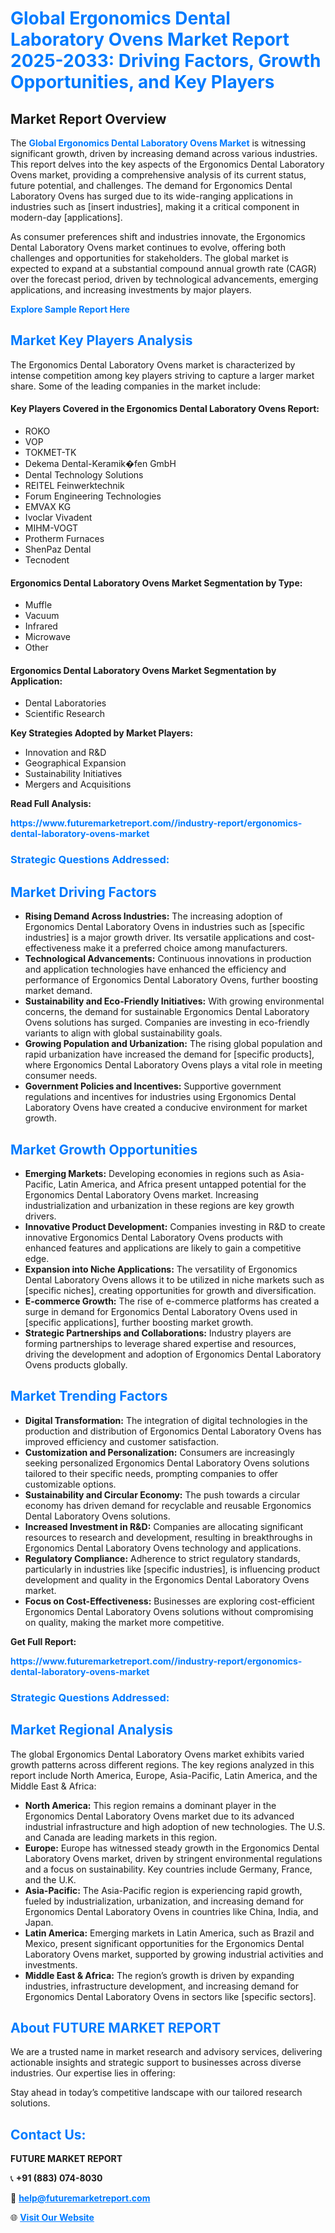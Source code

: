 <h1 style="color: #007BFF;">Global Ergonomics Dental Laboratory Ovens Market Report 2025-2033: Driving Factors, Growth Opportunities, and Key Players</h1>

<section id="overview">
<h2>Market Report Overview</h2>
<p>The <a href="https://www.futuremarketreport.com//industry-report/ergonomics-dental-laboratory-ovens-market" style="color: #007BFF; text-decoration: none;"><strong>Global Ergonomics Dental Laboratory Ovens Market</strong></a> is witnessing significant growth, driven by increasing demand across various industries. This report delves into the key aspects of the Ergonomics Dental Laboratory Ovens market, providing a comprehensive analysis of its current status, future potential, and challenges. The demand for Ergonomics Dental Laboratory Ovens has surged due to its wide-ranging applications in industries such as [insert industries], making it a critical component in modern-day [applications].</p>
<p>As consumer preferences shift and industries innovate, the Ergonomics Dental Laboratory Ovens market continues to evolve, offering both challenges and opportunities for stakeholders. The global market is expected to expand at a substantial compound annual growth rate (CAGR) over the forecast period, driven by technological advancements, emerging applications, and increasing investments by major players.</p>
</section>

<section id="overview">
<p><a href="https://www.futuremarketreport.com//request-sample/reportId=50051" style="color: #007BFF; text-decoration: none;"><strong>Explore Sample Report Here</strong></a></p>
</section>

<section id="key-players">
<h2 style="color: #007BFF;">Market Key Players Analysis</h2>
<p>The Ergonomics Dental Laboratory Ovens market is characterized by intense competition among key players striving to capture a larger market share. Some of the leading companies in the market include:</p>
<h4>Key Players Covered in the Ergonomics Dental Laboratory Ovens Report:</h4>
<ul><li>ROKO</li><li>VOP</li><li>TOKMET-TK</li><li>Dekema Dental-Keramik�fen GmbH</li><li>Dental Technology Solutions</li><li>REITEL Feinwerktechnik</li><li>Forum Engineering Technologies</li><li>EMVAX KG</li><li>Ivoclar Vivadent</li><li>MIHM-VOGT</li><li>Protherm Furnaces</li><li>ShenPaz Dental</li><li>Tecnodent</li></ul>
<h4>Ergonomics Dental Laboratory Ovens Market Segmentation by Type:</h4>
<ul><li>Muffle</li><li>Vacuum</li><li>Infrared</li><li>Microwave</li><li>Other</li></ul>

<h4>Ergonomics Dental Laboratory Ovens Market Segmentation by Application:</h4>
<ul><li>Dental Laboratories</li><li>Scientific Research</li></ul>
<p><strong>Key Strategies Adopted by Market Players:</strong></p>
<ul>
<li>Innovation and R&D</li>
<li>Geographical Expansion</li>
<li>Sustainability Initiatives</li>
<li>Mergers and Acquisitions</li>
</ul>
</section>

<section>
<p><strong>Read Full Analysis: </strong></p><a href="https://www.futuremarketreport.com//industry-report/ergonomics-dental-laboratory-ovens-market" style="color: #007BFF; text-decoration: none;"><strong>https://www.futuremarketreport.com//industry-report/ergonomics-dental-laboratory-ovens-market</strong></a>
<h3 style="color: #007BFF;">Strategic Questions Addressed:</h3>
</section>

<section id="driving-factors">
<h2 style="color: #007BFF;">Market Driving Factors</h2>
<ul>
<li><strong>Rising Demand Across Industries:</strong> The increasing adoption of Ergonomics Dental Laboratory Ovens in industries such as [specific industries] is a major growth driver. Its versatile applications and cost-effectiveness make it a preferred choice among manufacturers.</li>
<li><strong>Technological Advancements:</strong> Continuous innovations in production and application technologies have enhanced the efficiency and performance of Ergonomics Dental Laboratory Ovens, further boosting market demand.</li>
<li><strong>Sustainability and Eco-Friendly Initiatives:</strong> With growing environmental concerns, the demand for sustainable Ergonomics Dental Laboratory Ovens solutions has surged. Companies are investing in eco-friendly variants to align with global sustainability goals.</li>
<li><strong>Growing Population and Urbanization:</strong> The rising global population and rapid urbanization have increased the demand for [specific products], where Ergonomics Dental Laboratory Ovens plays a vital role in meeting consumer needs.</li>
<li><strong>Government Policies and Incentives:</strong> Supportive government regulations and incentives for industries using Ergonomics Dental Laboratory Ovens have created a conducive environment for market growth.</li>
</ul>
</section>

<section id="growth-opportunities">
<h2 style="color: #007BFF;">Market Growth Opportunities</h2>
<ul>
<li><strong>Emerging Markets:</strong> Developing economies in regions such as Asia-Pacific, Latin America, and Africa present untapped potential for the Ergonomics Dental Laboratory Ovens market. Increasing industrialization and urbanization in these regions are key growth drivers.</li>
<li><strong>Innovative Product Development:</strong> Companies investing in R&D to create innovative Ergonomics Dental Laboratory Ovens products with enhanced features and applications are likely to gain a competitive edge.</li>
<li><strong>Expansion into Niche Applications:</strong> The versatility of Ergonomics Dental Laboratory Ovens allows it to be utilized in niche markets such as [specific niches], creating opportunities for growth and diversification.</li>
<li><strong>E-commerce Growth:</strong> The rise of e-commerce platforms has created a surge in demand for Ergonomics Dental Laboratory Ovens used in [specific applications], further boosting market growth.</li>
<li><strong>Strategic Partnerships and Collaborations:</strong> Industry players are forming partnerships to leverage shared expertise and resources, driving the development and adoption of Ergonomics Dental Laboratory Ovens products globally.</li>
</ul>
</section>

<section id="trending-factors">
<h2 style="color: #007BFF;">Market Trending Factors</h2>
<ul>
<li><strong>Digital Transformation:</strong> The integration of digital technologies in the production and distribution of Ergonomics Dental Laboratory Ovens has improved efficiency and customer satisfaction.</li>
<li><strong>Customization and Personalization:</strong> Consumers are increasingly seeking personalized Ergonomics Dental Laboratory Ovens solutions tailored to their specific needs, prompting companies to offer customizable options.</li>
<li><strong>Sustainability and Circular Economy:</strong> The push towards a circular economy has driven demand for recyclable and reusable Ergonomics Dental Laboratory Ovens solutions.</li>
<li><strong>Increased Investment in R&D:</strong> Companies are allocating significant resources to research and development, resulting in breakthroughs in Ergonomics Dental Laboratory Ovens technology and applications.</li>
<li><strong>Regulatory Compliance:</strong> Adherence to strict regulatory standards, particularly in industries like [specific industries], is influencing product development and quality in the Ergonomics Dental Laboratory Ovens market.</li>
<li><strong>Focus on Cost-Effectiveness:</strong> Businesses are exploring cost-efficient Ergonomics Dental Laboratory Ovens solutions without compromising on quality, making the market more competitive.</li>
</ul>
</section>

<section>
<p><strong>Get Full Report: </strong></p><a href="https://www.futuremarketreport.com//industry-report/ergonomics-dental-laboratory-ovens-market" style="color: #007BFF; text-decoration: none;"><strong>https://www.futuremarketreport.com//industry-report/ergonomics-dental-laboratory-ovens-market</strong></a>
<h3 style="color: #007BFF;">Strategic Questions Addressed:</h3>
</section>


<section id="regional-analysis">
<h2 style="color: #007BFF;">Market Regional Analysis</h2>
<p>The global Ergonomics Dental Laboratory Ovens market exhibits varied growth patterns across different regions. The key regions analyzed in this report include North America, Europe, Asia-Pacific, Latin America, and the Middle East & Africa:</p>
<ul>
<li><strong>North America:</strong> This region remains a dominant player in the Ergonomics Dental Laboratory Ovens market due to its advanced industrial infrastructure and high adoption of new technologies. The U.S. and Canada are leading markets in this region.</li>
<li><strong>Europe:</strong> Europe has witnessed steady growth in the Ergonomics Dental Laboratory Ovens market, driven by stringent environmental regulations and a focus on sustainability. Key countries include Germany, France, and the U.K.</li>
<li><strong>Asia-Pacific:</strong> The Asia-Pacific region is experiencing rapid growth, fueled by industrialization, urbanization, and increasing demand for Ergonomics Dental Laboratory Ovens in countries like China, India, and Japan.</li>
<li><strong>Latin America:</strong> Emerging markets in Latin America, such as Brazil and Mexico, present significant opportunities for the Ergonomics Dental Laboratory Ovens market, supported by growing industrial activities and investments.</li>
<li><strong>Middle East & Africa:</strong> The region’s growth is driven by expanding industries, infrastructure development, and increasing demand for Ergonomics Dental Laboratory Ovens in sectors like [specific sectors].</li>
</ul>
</section>

<footer>
<h2 style="color: #007BFF;">About FUTURE MARKET REPORT</h2>
<p>We are a trusted name in market research and advisory services, delivering actionable insights and strategic support to businesses across diverse industries. Our expertise lies in offering:</p>

<p>Stay ahead in today’s competitive landscape with our tailored research solutions.</p>

<h2 style="color: #007BFF;">Contact Us:</h2>
<p><strong>FUTURE MARKET REPORT</strong></p>
<p>📞 <strong>+91 (883) 074-8030</strong></p>
<p>📧 <strong><a href="mailto:help@futuremarketreport.com" style="color: #007BFF;">help@futuremarketreport.com</a></strong></p>
<p>🌐 <strong><a href="https://www.futuremarketreport.com/" style="color: #007BFF;">Visit Our Website</a></strong></p>
</footer>